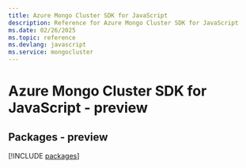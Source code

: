 ```yaml
---
title: Azure Mongo Cluster SDK for JavaScript
description: Reference for Azure Mongo Cluster SDK for JavaScript
ms.date: 02/26/2025
ms.topic: reference
ms.devlang: javascript
ms.service: mongocluster
---
```

# Azure Mongo Cluster SDK for JavaScript - preview
## Packages - preview
[!INCLUDE [packages](mongo-cluster-index.md)]